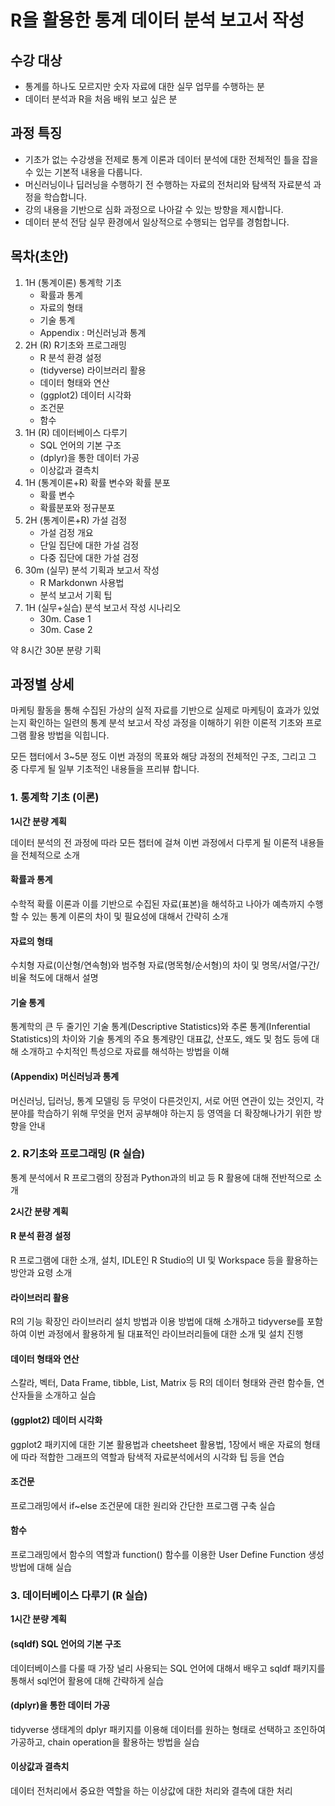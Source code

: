 # R을 활용한 통계 데이터 분석 보고서 작성

## 수강 대상
 - 통계를 하나도 모르지만 숫자 자료에 대한 실무 업무를 수행하는 분
 - 데이터 분석과 R을 처음 배워 보고 싶은 분

## 과정 특징
 - 기초가 없는 수강생을 전제로 통계 이론과 데이터 분석에 대한 전체적인 틀을 잡을 수 있는 기본적 내용을 다룹니다.
 - 머신러닝이나 딥러닝을 수행하기 전 수행하는 자료의 전처리와 탐색적 자료분석 과정을 학습합니다.
 - 강의 내용을 기반으로 심화 과정으로 나아갈 수 있는 방향을 제시합니다.
 - 데이터 분석 전담 실무 환경에서 일상적으로 수행되는 업무를 경험합니다.
 
## 목차(초안)
1. 1H (통계이론) 통계학 기초
    - 확률과 통계
    - 자료의 형태
    - 기술 통계
    - Appendix : 머신러닝과 통계
2. 2H (R) R기초와 프로그래밍
    - R 분석 환경 설정
    - (tidyverse) 라이브러리 활용
    - 데이터 형태와 연산
    - (ggplot2) 데이터 시각화
    - 조건문
    - 함수
3. 1H (R) 데이터베이스 다루기
    - SQL 언어의 기본 구조
    - (dplyr)을 통한 데이터 가공
    - 이상값과 결측치
4. 1H (통계이론+R) 확률 변수와 확률 분포 
    - 확률 변수
    - 확률분포와 정규분포
5. 2H (통계이론+R) 가설 검정
    - 가설 검정 개요
    - 단일 집단에 대한 가설 검정
    - 다중 집단에 대한 가설 검정
6. 30m (실무) 분석 기획과 보고서 작성
    - R Markdonwn 사용법
    - 분석 보고서 기획 팁
7. 1H (실무+실습) 분석 보고서 작성 시나리오
    - 30m. Case 1
    - 30m. Case 2

약 8시간 30분 분량 기획

## 과정별 상세

마케팅 활동을 통해 수집된 가상의 실적 자료를 기반으로 실제로 마케팅이 효과가 있었는지 확인하는 일련의 통계 분석 보고서 작성 과정을 이해하기 위한 이론적 기초와 프로그램 활용 방법을 익힙니다.

모든 챕터에서 3~5분 정도 이번 과정의 목표와 해당 과정의 전체적인 구조, 그리고 그 중 다루게 될 일부 기초적인 내용들을 프리뷰 합니다.

### 1. 통계학 기초 (이론)
**1시간 분량 계획**

데이터 분석의 전 과정에 따라 모든 챕터에 걸쳐 이번 과정에서 다루게 될 이론적 내용들을 전체적으로 소개

#### 확률과 통계
수학적 확률 이론과 이를 기반으로 수집된 자료(표본)을 해석하고 나아가 예측까지 수행할 수 있는 통계 이론의 차이 및 필요성에 대해서 간략히 소개
#### 자료의 형태
수치형 자료(이산형/연속형)와 범주형 자료(명목형/순서형)의 차이 및 명목/서열/구간/비율 척도에 대해서 설명
#### 기술 통계
통계학의 큰 두 줄기인 기술 통계(Descriptive Statistics)와 추론 통계(Inferential Statistics)의 차이와 기술 통계의 주요 통계량인 대표값, 산포도, 왜도 및 첨도 등에 대해 소개하고 수치적인 특성으로 자료를 해석하는 방법을 이해
#### (Appendix) 머신러닝과 통계
머신러닝, 딥러닝, 통계 모델링 등 무엇이 다른것인지, 서로 어떤 연관이 있는 것인지, 각 분야를 학습하기 위해 무엇을 먼저 공부해야 하는지 등 영역을 더 확장해나가기 위한 방향을 안내

### 2. R기초와 프로그래밍 (R 실습)

통계 분석에서 R 프로그램의 장점과 Python과의 비교 등 R 활용에 대해 전반적으로 소개

**2시간 분량 계획**
#### R 분석 환경 설정
R 프로그램에 대한 소개, 설치, IDLE인 R Studio의 UI 및 Workspace 등을 활용하는 방안과 요령 소개
#### 라이브러리 활용
R의 기능 확장인 라이브러리 설치 방법과 이용 방법에 대해 소개하고 tidyverse를 포함하여 이번 과정에서 활용하게 될 대표적인 라이브러리들에 대한 소개 및 설치 진행
#### 데이터 형태와 연산
스칼라, 벡터, Data Frame, tibble, List, Matrix 등 R의 데이터 형태와 관련 함수들, 연산자들을 소개하고 실습
#### (ggplot2) 데이터 시각화
ggplot2 패키지에 대한 기본 활용법과 cheetsheet 활용법, 1장에서 배운 자료의 형태에 따라 적합한 그래프의 역할과 탐색적 자료분석에서의 시각화 팁 등을 연습
#### 조건문
프로그래밍에서 if~else 조건문에 대한 원리와 간단한 프로그램 구축 실습
#### 함수
프로그래밍에서 함수의 역할과 function() 함수를 이용한 User Define Function 생성 방법에 대해 실습

### 3. 데이터베이스 다루기 (R 실습)
**1시간 분량 계획**    

#### (sqldf) SQL 언어의 기본 구조
데이터베이스를 다룰 때 가장 널리 사용되는 SQL 언어에 대해서 배우고 sqldf 패키지를 통해서 sql언어 활용에 대해 간략하게 실습
#### (dplyr)을 통한 데이터 가공
tidyverse 생태계의 dplyr 패키지를 이용해 데이터를 원하는 형태로 선택하고 조인하여 가공하고, chain operation을 활용하는 방법을 실습
#### 이상값과 결측치
데이터 전처리에서 중요한 역할을 하는 이상값에 대한 처리와 결측에 대한 처리 
